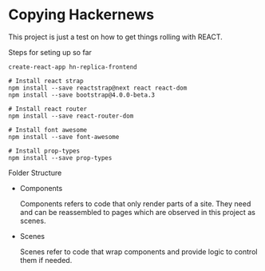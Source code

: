 # Copying Hackernews

This project is just a test on how to get things rolling with REACT.

Steps for seting up so far
```
create-react-app hn-replica-frontend

# Install react strap
npm install --save reactstrap@next react react-dom
npm install --save bootstrap@4.0.0-beta.3

# Install react router
npm install --save react-router-dom

# Install font awesome
npm install --save font-awesome

# Install prop-types
npm install --save prop-types
```

Folder Structure

- Components
  
  Components refers to code that only render parts of a site. They need and can be reassembled to pages which are observed in this project as scenes.

- Scenes

  Scenes refer to code that wrap components and provide logic to control them if needed.